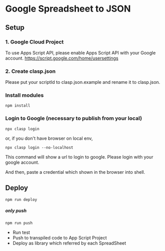 # Google Spreadsheet to JSON

## Setup

### 1. Google Cloud Project

To use Apps Script API, please enable Apps Script API with your Google account.
https://script.google.com/home/usersettings

### 2. Create clasp.json

Please put your scriptId to clasp.json.example and rename it to clasp.json.

### Install modules

`npm install`

### Login to Google (necessary to publish from your local)

`npx clasp login`

or, if you don't have browser on local env,

`npx clasp login --no-localhost`

This command will show a url to login to google. Please login with your google account.

And then, paste a credential which shown in the browser into shell.

## Deploy

```
npm run deploy
```

##### only push

```
npm run push
```

- Run test
- Push to transpiled code to App Script Project
- Deploy as library which referred by each SpreadSheet
